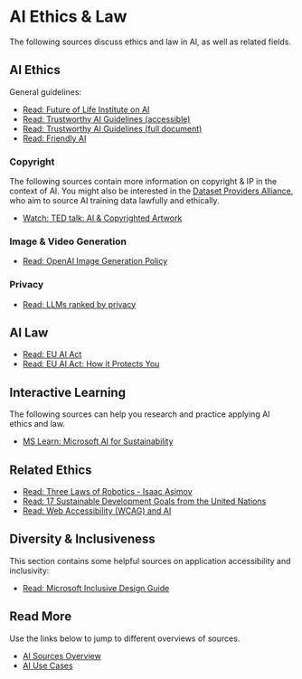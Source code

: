 # AI Ethics & Law

The following sources discuss ethics and law in AI, as well as related fields.

## AI Ethics

General guidelines:

- [Read: Future of Life Institute on AI](https://futureoflife.org/focus-area/artificial-intelligence/)
- [Read: Trustworthy AI Guidelines (accessible)](https://digital-strategy.ec.europa.eu/en/library/ethics-guidelines-trustworthy-ai)
- [Read: Trustworthy AI Guidelines (full document)](https://www.europarl.europa.eu/cmsdata/196377/AI%20HLEG_Ethics%20Guidelines%20for%20Trustworthy%20AI.pdf)
- [Read: Friendly AI](https://www.opentrain.ai/glossary/friendly-artificial-intelligence-fai)

### Copyright

The following sources contain more information on copyright & IP in the context of AI. 
You might also be interested in the [Dataset Providers Alliance](https://www.thedpa.ai/), 
who aim to source AI training data lawfully and ethically.

- [Watch: TED talk: AI & Copyrighted Artwork](https://www.youtube.com/watch?v=U9d0p96N1iw)

### Image & Video Generation

- [Read: OpenAI Image Generation Policy](https://www.ainews.com/p/openai-s-new-image-policy-raises-questions-about-ethics-and-ai)

### Privacy

- [Read: LLMs ranked by privacy](https://blog.incogni.com/ai-llm-privacy-ranking-2025/)

## AI Law

- [Read: EU AI Act](https://artificialintelligenceact.eu/the-act/)
- [Read: EU AI Act: How it Protects You](https://www.europarl.europa.eu/topics/en/article/20230601STO93804/eu-ai-act-first-regulation-on-artificial-intelligence)

## Interactive Learning

The following sources can help you research and practice applying AI ethics and law.

- [MS Learn: Microsoft AI for Sustainability](https://learn.microsoft.com/en-us/training/paths/discover-microsoft-ai-leaders-sustainability/)

## Related Ethics

- [Read: Three Laws of Robotics - Isaac Asimov](https://en.wikipedia.org/wiki/Three_Laws_of_Robotics)
- [Read: 17 Sustainable Development Goals from the United Nations](https://sdgs.un.org/goals)
- [Read: Web Accessibility (WCAG) and AI](https://www.accessibility.works/blog/wcag-ada-compliance-and-ai-website-optimization-aio/)

## Diversity & Inclusiveness

This section contains some helpful sources on application accessibility and inclusivity:

- [Read: Microsoft Inclusive Design Guide](https://inclusive.microsoft.design/)

## Read More

Use the links below to jump to different overviews of sources.

- [AI Sources Overview](AI_sources.md)
- [AI Use Cases](AI_use_cases.md)